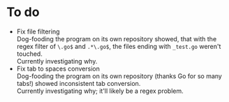 # To do

- Fix file filtering  
  Dog-fooding the program on its own repository showed, that with the regex
  filter of `\.go$` and `.*\.go$`, the files ending with `_test.go` weren't
  touched.  
  Currently investigating why.
- Fix tab to spaces conversion  
  Dog-fooding the program on its own repository (thanks Go for so many tabs!)
  showed inconsistent tab conversion.  
  Currently investigating why; it'll likely be a regex problem.
